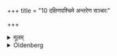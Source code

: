 +++
title = "10 दक्षिणपश्चिमे अन्तरेण सञ्चरः"

+++

<details><summary>मूलम्</summary>

दक्षिणपश्चिमे अन्तरेण सञ्चरः १०
</details>

<details><summary>Oldenberg</summary>

10. Between (the besmeared surface) towards the south, and that towards the east (there should be) a passage.
</details>
